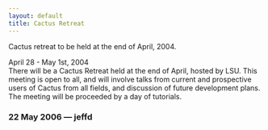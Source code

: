 ```yaml
---
layout: default
title: Cactus Retreat
---
```

Cactus retreat to be held at the end of April, 2004.

April 28 - May 1st, 2004  
There will be a Cactus Retreat held at the end of April, hosted by LSU.
This meeting is open to all, and will involve talks from current and
prospective users of Cactus from all fields, and discussion of future
development plans. The meeting will be proceeded by a day of tutorials.

### 22 May 2006 — jeffd
